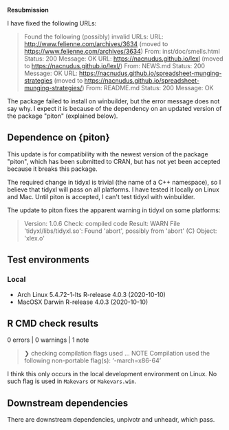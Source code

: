 **Resubmission**

I have fixed the following URLs:

> Found the following (possibly) invalid URLs:
>   URL: http://www.felienne.com/archives/3634 (moved to https://www.felienne.com/archives/3634)
>     From: inst/doc/smells.html
>     Status: 200
>     Message: OK
>   URL: https://nacnudus.github.io/lexl (moved to https://nacnudus.github.io/lexl/)
>     From: NEWS.md
>     Status: 200
>     Message: OK
>   URL: https://nacnudus.github.io/spreadsheet-munging-strategies (moved to https://nacnudus.github.io/spreadsheet-munging-strategies/)
>     From: README.md
>     Status: 200
>     Message: OK

The package failed to install on winbuilder, but the error message does not say
why.  I expect it is because of the dependency on an updated version of the
package "piton" (explained below).

## Dependence on {piton}

This update is for compatibility with the newest version of the package "piton",
which has been submitted to CRAN, but has not yet been accepted because it
breaks this package.

The required change in tidyxl is trivial (the name of a C++
namespace), so I believe that tidyxl will pass on all platforms.  I have
tested it locally on Linux and Mac.  Until piton is accepted, I can't test
tidyxl with winbuilder.

The update to piton fixes the apparent warning in tidyxl on some platforms:

> Version: 1.0.6
> Check: compiled code
> Result: WARN
>     File 'tidyxl/libs/tidyxl.so':
>      Found 'abort', possibly from 'abort' (C)
>      Object: 'xlex.o'

## Test environments

### Local
* Arch Linux 5.4.72-1-lts            R-release 4.0.3 (2020-10-10)
* MacOSX Darwin                      R-release 4.0.3 (2020-10-10)

## R CMD check results
0 errors | 0 warnings | 1 note

> ❯ checking compilation flags used ... NOTE
>   Compilation used the following non-portable flag(s):
>    ‘-march=x86-64’

I think this only occurs in the local development environment on Linux.  No such
flag is used in `Makevars` or `Makevars.win`.

## Downstream dependencies

There are downstream dependencies, unpivotr and unheadr, which pass.
